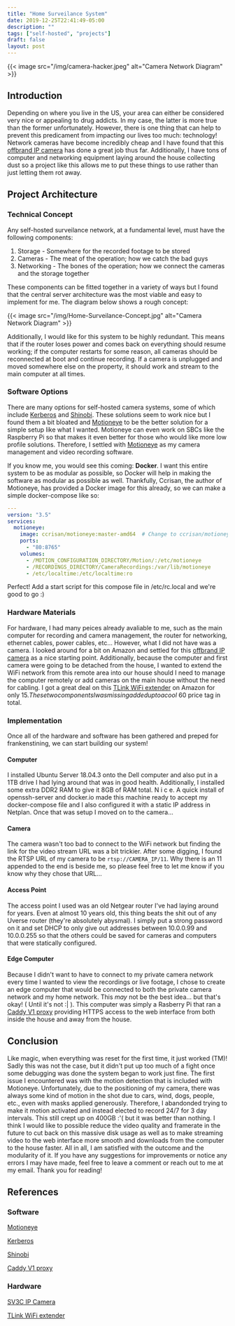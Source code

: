 ```yaml
---
title: "Home Surveilance System"
date: 2019-12-25T22:41:49-05:00
description: ""
tags: ["self-hosted", "projects"]
draft: false
layout: post
---
```


{{< image src="/img/camera-hacker.jpeg" alt="Camera Network Diagram" >}}

## Introduction

Depending on where you live in the US, your area can either be considered very nice or appealing to drug addicts. In my case, the latter is more true than the former unfortunately. However, there is one thing that can help to prevent this predicament from impacting our lives too much: technology! Network cameras have become incredibly cheap and I have found that this [offbrand IP camera](https://www.amazon.com/gp/product/B073GSSGWB/) has done a great job thus far. Additionally, I have tons of computer and networking equipment laying around the house collecting dust so a project like this allows me to put these things to use rather than just letting them rot away.

## Project Architecture

### Technical Concept

Any self-hosted surveilance network, at a fundamental level, must have the following components:

1. Storage - Somewhere for the recorded footage to be stored
2. Cameras - The meat of the operation; how we catch the bad guys
3. Networking - The bones of the operation; how we connect the cameras and the storage together

These components can be fitted together in a variety of ways but I found that the central server architecture was the most viable and easy to implement for me. The diagram below shows a rough concept:

{{< image src="/img/Home-Surveilance-Concept.jpg" alt="Camera Network Diagram" >}}

Additionally, I would like for this system to be highly redundant. This means that if the router loses power and comes back on everything should resume working; if the computer restarts for some reason, all cameras should be reconnected at boot and continue recording. If a camera is unplugged and moved somewhere else on the property, it should work and stream to the main computer at all times.

### Software Options

There are many options for self-hosted camera systems, some of which include [Kerberos](https://kerberos.io/) and [Shinobi](https://moeiscool.github.io/Shinobi/). These solutions seem to work nice but I found them a bit bloated and [Motioneye](https://github.com/ccrisan/motioneye/wiki) to be the better solution for a simple setup like what I wanted. Motioneye can even work on SBCs like the Raspberry Pi so that makes it even better for those who would like more low profile solutions. Therefore, I settled with [Motioneye](https://github.com/ccrisan/motioneye/wiki) as my camera management and video recording software.

If you know me, you would see this coming: **Docker**. I want this entire system to be as modular as possible, so Docker will help in making the software as modular as possible as well. Thankfully, Ccrisan, the author of Motioneye, has provided a Docker image for this already, so we can make a simple docker-compose like so:

```yaml
---
version: "3.5"
services:
  motioneye:
    image: ccrisan/motioneye:master-amd64  # Change to ccrisan/motioneye:master-armhf for ARM chips ($
    ports:
      - "80:8765"
    volumes:
      - /MOTION_CONFIGURATION_DIRECTORY/Motion/:/etc/motioneye
      - /RECORDINGS_DIRECTORY/CameraRecordings:/var/lib/motioneye
      - /etc/localtime:/etc/localtime:ro
```

Perfect! Add a start script for this compose file in /etc/rc.local and we're good to go :)

### Hardware Materials

For hardware, I had many peices already avaliable to me, such as the main computer for recording and camera management, the router for networking, ethernet cables, power cables, etc... However, what I did not have was a camera. I looked around for a bit on Amazon and settled for this [offbrand IP camera](https://www.amazon.com/gp/product/B073GSSGWB/) as a nice starting point. Additionally, because the computer and first camera were going to be detached from the house, I wanted to extend the WiFi network from this remote area into our house should I need to manage the computer remotely or add cameras on the main house without the need for cabling. I got a great deal on this [TLink WiFi extender](https://www.amazon.com/gp/product/B0195Y0A42/) on Amazon for only $15. These two components I was missing added up to a cool ~$60 price tag in total.

### Implementation

Once all of the hardware and software has been gathered and preped for frankenstining, we can start building our system!

#### Computer 

I installed Ubuntu Server 18.04.3 onto the Dell computer and also put in a 1TB drive I had lying around that was in good health. Additionally, I installed some extra DDR2 RAM to give it 8GB of RAM total. N i c e. A quick install of openssh-server and docker.io made this machine ready to accept my docker-compose file and I also configured it with a static IP address in Netplan. Once that was setup I moved on to the camera...

#### Camera

The camera wasn't too bad to connect to the WiFi network but finding the link for the video stream URL was a bit trickier. After some digging, I found the RTSP URL of my camera to be `rtsp://CAMERA_IP/11`. Why there is an 11 appended to the end is beside me, so please feel free to let me know if you know why they chose that URL...

#### Access Point

The access point I used was an old Netgear router I've had laying around for years. Even at almost 10 years old, this thing beats the shit out of any Uverse router (they're absolutely abysmal). I simply put a strong password on it and set DHCP to only give out addresses between 10.0.0.99 and 10.0.0.255 so that the others could be saved for cameras and computers that were statically configured.

#### Edge Computer

Because I didn't want to have to connect to my private camera network every time I wanted to view the recordings or live footage, I chose to create an edge computer that would be connected to both the private camera network and my home network. This *may* not be the best idea... but that's okay! ( Until it's not :| ). This computer was simply a Rasberry Pi that ran a [Caddy V1 proxy](https://caddyserver.com/) providing HTTPS access to the web interface from both inside the house and away from the house.

## Conclusion

Like magic, when everything was reset for the first time, it just worked (TM)! Sadly this was not the case, but it didn't put up too much of a fight once some debugging was done the system began to work just fine. The first issue I encountered was with the motion detection that is included with Motioneye. Unfortunately, due to the positioning of my camera, there was always some kind of motion in the shot due to cars, wind, dogs, people, etc., even with masks applied generously. Therefore, I abandonded trying to make it motion activated and instead elected to record 24/7 for 3 day intervals. This still crept up on 400GB :'( but it was better than nothing. I think I would like to possible reduce the video quality and framerate in the future to cut back on this massive disk usage as well as to make streaming video to the web interface more smooth and downloads from the computer to the house faster. All in all, I am satisfied with the outcome and the modularity of it. If you have any suggestions for improvements or notice any errors I may have made, feel free to leave a comment or reach out to me at my email. Thank you for reading!

## References

### Software

[Motioneye](https://github.com/ccrisan/motioneye/wiki)

[Kerberos](https://kerberos.io/)

[Shinobi](https://moeiscool.github.io/Shinobi/)

[Caddy V1 proxy](https://caddyserver.com/)

### Hardware

[SV3C IP Camera](https://www.amazon.com/gp/product/B073GSSGWB/)

[TLink WiFi extender](https://www.amazon.com/gp/product/B0195Y0A42/)
